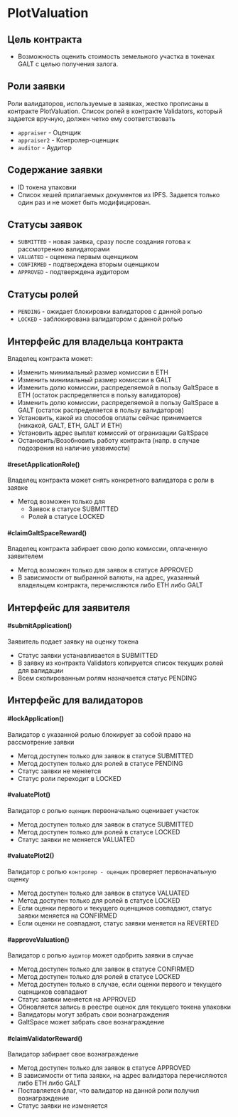 # PlotValuation

## Цель контракта 

* Возможность оценить стоимость земельного участка в токенах GALT с целью получения залога.

## Роли заявки
Роли валидаторов, используемые в заявках, жестко прописаны в контракте PlotValuation.
Список ролей в контракте Validators, который задается вручную, должен четко ему соответствовать

* `appraiser` - Оценщик
* `appraiser2` - Контролер-оценщик
* `auditor` - Аудитор

## Содержание заявки
* ID токена упаковки
* Список хешей прилагаемых документов из IPFS. Задается только один раз и не может быть модифицирован.

## Статусы заявок
* `SUBMITTED` - новая заявка, сразу после создания готова к рассмотрению валидаторами
* `VALUATED` - оценена первым оценщиком
* `CONFIRMED` - подтверждена вторым оценщиком
* `APPROVED` - подтверждена аудитором

## Статусы ролей
* `PENDING` - ожидает блокировки валидаторов с данной ролью
* `LOCKED` - заблокирована валидатором с данной ролью

## Интерфейс для владельца контракта
Владелец контракта может:
* Изменить минимальный размер комиссии в ETH
* Изменить минимальный размер комиссии в GALT
* Изменить долю комиссии, распределяемой в пользу GaltSpace в ETH (остаток распределяется в пользу валидаторов)
* Изменить долю комиссии, распределяемой в пользу GaltSpace в GALT (остаток распределяется в пользу валидаторов)
* Установить, какой из способов оплаты сейчас принимается (никакой, GALT, ETH, GALT И ETH)
* Установить адрес выплат комиссий от огранизации GaltSpace
* Остановить/Возобновить работу контракта (напр. в случае подозрения на наличие уязвимости)

#### #resetApplicationRole()
Владелец контракта может снять конкретного валидатора с роли в заявке

* Метод возможен только для
    * Заявок в статусе SUBMITTED
    * Ролей в статусе LOCKED

#### #claimGaltSpaceReward()
Владелец контракта забирает свою долю комиссии, оплаченную заявителем

* Метод возможен только для заявок в статусе APPROVED
* В зависимости от выбранной валюты, на адрес, указанный владельцем контракта, перечисляются либо ETH либо GALT

## Интерфейс для заявителя
#### #submitApplication()
Заявитель подает заявку на оценку токена

* Статус заявки устанавливается в SUBMITTED
* В заявку из контракта Validators копируется список текущих ролей для валидации
* Всем скопированным ролям назначается статус PENDING

## Интерфейс для валидаторов
#### #lockApplication()
Валидатор с указанной ролью блокирует за собой право на рассмотрение заявки

* Метод доступен только для заявок в статусе SUBMITTED
* Метод доступен только для ролей в статусе PENDING
* Статус заявки не меняется
* Статус роли переходит в LOCKED

#### #valuatePlot()
Валидатор с ролью `оценщик` первоначально оценивает участок

* Метод доступен только для заявок в статусе SUBMITTED
* Метод доступен только для ролей в статусе LOCKED
* Статус заявки не меняется VALUATED

#### #valuatePlot2()
Валидатор с ролью `контролер - оценщик` проверяет первоначальную оценку

* Метод доступен только для заявок в статусе VALUATED
* Метод доступен только для ролей в статусе LOCKED
* Если оценки первого и текущего оценщиков совпадают, статус заявки меняется на CONFIRMED
* Если оценки не совпадают, статус заявки меняется на REVERTED

#### #approveValuation()
Валидатор с ролью `аудитор` может одобрить заявки в случае

* Метод доступен только для заявок в статусе CONFIRMED
* Метод доступен только для ролей в статусе LOCKED
* Метод доступен только в случае, если оценки первого и текущего оценщиков совпадают
* Статус заявки меняется на APPROVED
* Обновляется запись в реестре оценок для текущего токена упаковки
* Валидаторы могут забрать свои вознаграждения
* GaltSpace может забрать свое вознаграждение

#### #claimValidatorReward()
Валидатор забирает свое вознаграждение

* Метод доступен только для заявок в статусе APPROVED
* В зависимости от типа заявки, на адрес валидатора перечисляются либо ETH либо GALT
* Поставляется флаг, что валидатор на данной роли получил вознаграждение
* Статус заявки не изменяется
